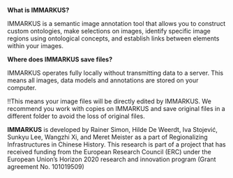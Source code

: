 **What is IMMARKUS?**

IMMARKUS is a semantic image annotation tool that allows you to construct custom ontologies, make selections on images, identify specific image regions using ontological concepts, and establish links between elements within your images.  

**Where does IMMARKUS save files?**

IMMARKUS operates fully locally without transmitting data to a server. This means all images, data models and annotations are stored on your computer.  

!!This means your image files will be directly edited by IMMARKUS. We recommend you work with copies on IMMARKUS and save original files in a different folder to avoid the loss of original files. 

**IMMARKUS** is developed by Rainer Simon, Hilde De Weerdt, Iva Stojević, Sunkyu Lee, Wangzhi Xi, and Meret Meister as a part of Regionalizing Infrastructures in Chinese History. This research is part of a project that has received funding from the European Research Council (ERC) under the European Union’s Horizon 2020 research and innovation program (Grant agreement No. 101019509) 